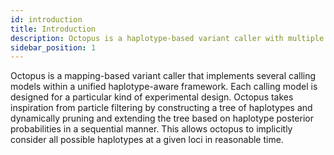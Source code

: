 ```yaml
---
id: introduction
title: Introduction
description: Octopus is a haplotype-based variant caller with multiple calling modes.
sidebar_position: 1
---
```


Octopus is a mapping-based variant caller that implements several calling models within a unified haplotype-aware framework. Each calling model is designed for a particular kind of experimental design. Octopus takes inspiration from particle filtering by constructing a tree of haplotypes and dynamically pruning and extending the tree based on haplotype posterior probabilities in a sequential manner. This allows octopus to implicitly consider all possible haplotypes at a given loci in reasonable time.